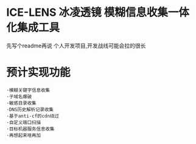 # ICE-LENS 冰凌透镜 模糊信息收集一体化集成工具
先写个readme再说
个人开发项目,开发战线可能会拉的很长
# 预计实现功能
    ·模糊关键字信息收集
    ·子域名爆破  
    ·敏感目录收集 
    ·DNS历史解析记录收集
    ·基于anti-cf的cdn绕过
    ·自定义端口扫描
    ·目标机器服务信息收集
    ·再想起来啥再加
